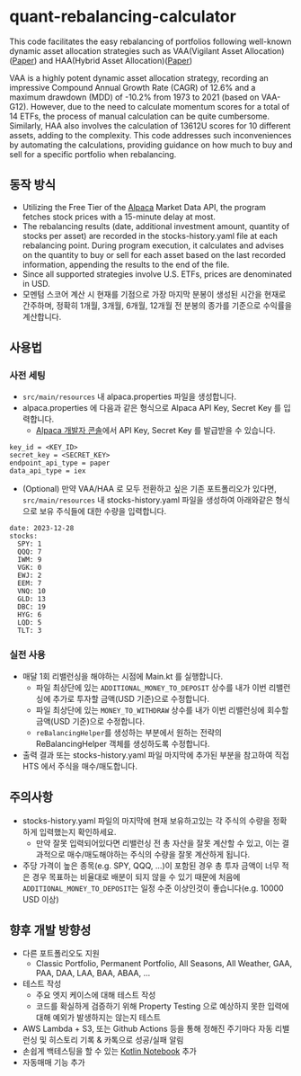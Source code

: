 # quant-rebalancing-calculator

This code facilitates the easy rebalancing of portfolios following well-known dynamic asset allocation strategies such
as VAA(Vigilant Asset Allocation)([Paper](https://papers.ssrn.com/sol3/papers.cfm?abstract_id=3002624)) and HAA(Hybrid
Asset Allocation)([Paper](https://papers.ssrn.com/sol3/papers.cfm?abstract_id=4346906))

VAA is a highly potent dynamic asset allocation strategy, recording an impressive Compound Annual Growth Rate (CAGR) of
12.6% and a maximum drawdown (MDD) of -10.2% from 1973 to 2021 (based on VAA-G12). However, due to the need to calculate
momentum scores for a total of 14 ETFs, the process of manual calculation can be quite cumbersome. Similarly, HAA also
involves the calculation of 13612U scores for 10 different assets, adding to the complexity. This code addresses such
inconveniences by automating the calculations, providing guidance on how much to buy and sell for a specific portfolio
when rebalancing.

## 동작 방식

* Utilizing the Free Tier of the [Alpaca](https://alpaca.markets/) Market Data API, the program fetches stock prices with a 15-minute delay at most.
* The rebalancing results (date, additional investment amount, quantity of stocks per asset) are recorded in the stocks-history.yaml file at each rebalancing point. During program execution, it calculates and advises on the quantity to buy or sell for each asset based on the last recorded information, appending the results to the end of the file.
* Since all supported strategies involve U.S. ETFs, prices are denominated in USD.
* 모멘텀 스코어 계산 시 현재를 기점으로 가장 마지막 분봉이 생성된 시간을 현재로 간주하며, 정확히 1개월, 3개월, 6개월, 12개월 전 분봉의 종가를 기준으로 수익률을 계산합니다.

## 사용법

### 사전 세팅

* `src/main/resources` 내 alpaca.properties 파일을 생성합니다.
* alpaca.properties 에 다음과 같은 형식으로 Alpaca API Key, Secret Key 를 입력합니다.
    * [Alpaca 개발자 콘솔](https://app.alpaca.markets/paper/dashboard/overview)에서 API Key, Secret Key 를 발급받을 수 있습니다.

```
key_id = <KEY_ID>
secret_key = <SECRET_KEY>
endpoint_api_type = paper
data_api_type = iex
```

* (Optional) 만약 VAA/HAA 로 모두 전환하고 싶은 기존 포트폴리오가 있다면, `src/main/resources` 내 stocks-history.yaml 파일을 생성하여 아래와같은 형식으로 보유
  주식들에 대한
  수량을 입력합니다.

```
date: 2023-12-28
stocks:
  SPY: 1
  QQQ: 7
  IWM: 9
  VGK: 0
  EWJ: 2
  EEM: 7
  VNQ: 10
  GLD: 13
  DBC: 19
  HYG: 6
  LQD: 5
  TLT: 3
```

### 실전 사용

* 매달 1회 리밸런싱을 해야하는 시점에 Main.kt 를 실행합니다.
    * 파일 최상단에 있는 `ADDITIONAL_MONEY_TO_DEPOSIT` 상수를 내가 이번 리밸런싱에 추가로 투자할 금액(USD 기준)으로 수정합니다.
    * 파일 최상단에 있는 `MONEY_TO_WITHDRAW` 상수를 내가 이번 리밸런싱에 회수할 금액(USD 기준)으로 수정합니다.
    * `reBalancingHelper`를 생성하는 부분에서 원하는 전략의 ReBalancingHelper 객체를 생성하도록 수정합니다.
* 출력 결과 또는 stocks-history.yaml 파일 마지막에 추가된 부분을 참고하여 직접 HTS 에서 주식을 매수/매도합니다.

## 주의사항

* stocks-history.yaml 파일의 마지막에 현재 보유하고있는 각 주식의 수량을 정확하게 입력했는지 확인하세요.
    * 만약 잘못 입력되어있다면 리밸런싱 전 총 자산을 잘못 계산할 수 있고, 이는 결과적으로 매수/매도해야하는 주식의 수량을 잘못 계산하게 됩니다.
* 주당 가격이 높은 종목(e.g. SPY, QQQ, ...)이 포함된 경우 총 투자 금액이 너무 적은 경우 목표하는 비율대로 배분이 되지 않을 수 있기 때문에
  처음에 `ADDITIONAL_MONEY_TO_DEPOSIT`는 일정 수준 이상인것이 좋습니다(e.g. 10000 USD 이상)

## 향후 개발 방향성

* 다른 포트폴리오도 지원
    * Classic Portfolio, Permanent Portfolio, All Seasons, All Weather, GAA, PAA, DAA, LAA, BAA, ABAA, ...
* 테스트 작성
    * 주요 엣지 케이스에 대해 테스트 작성
    * 코드를 확실하게 검증하기 위해 Property Testing 으로 예상하지 못한 입력에 대해 예외가 발생하지는 않는지 테스트
* AWS Lambda + S3, 또는 Github Actions 등을 통해 정해진 주기마다 자동 리밸런싱 및 히스토리 기록 & 카톡으로 성공/실패 알림
* 손쉽게 백테스팅을 할 수 있는 [Kotlin Notebook](https://kotlinlang.org/docs/data-science-overview.html#kotlin-notebook) 추가
* 자동매매 기능 추가
